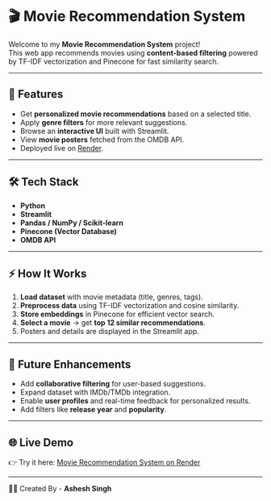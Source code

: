 # 🎬 Movie Recommendation System  

Welcome to my **Movie Recommendation System** project!  
This web app recommends movies using **content-based filtering** powered by TF-IDF vectorization and Pinecone for fast similarity search.  

---

## 🚀 Features  

- Get **personalized movie recommendations** based on a selected title.  
- Apply **genre filters** for more relevant suggestions.  
- Browse an **interactive UI** built with Streamlit.  
- View **movie posters** fetched from the OMDB API.  
- Deployed live on [Render](https://movie-recommendation-system-2w4k.onrender.com/).  

---

## 🛠 Tech Stack  

- **Python**  
- **Streamlit**  
- **Pandas / NumPy / Scikit-learn**  
- **Pinecone (Vector Database)**  
- **OMDB API**  

---

## ⚡ How It Works  

1. **Load dataset** with movie metadata (title, genres, tags).  
2. **Preprocess data** using TF-IDF vectorization and cosine similarity.  
3. **Store embeddings** in Pinecone for efficient vector search.  
4. **Select a movie** → get **top 12 similar recommendations**.  
5. Posters and details are displayed in the Streamlit app.  

---

## 🔮 Future Enhancements  

- Add **collaborative filtering** for user-based suggestions.  
- Expand dataset with IMDb/TMDb integration.  
- Enable **user profiles** and real-time feedback for personalized results.  
- Add filters like **release year** and **popularity**.  

---

## 🌐 Live Demo  

👉 Try it here: [Movie Recommendation System on Render](https://movie-recommendation-system-2w4k.onrender.com/)  

---

👨‍💻 Created By - **Ashesh Singh**  

